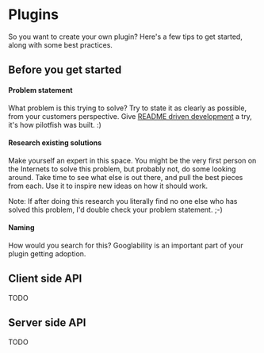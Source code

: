 # Plugins
So you want to create your own plugin? Here's a few tips to get started, along with some best practices.

## Before you get started
#### Problem statement
What problem is this trying to solve? Try to state it as clearly as possible, from your customers perspective. Give [README driven development](http://tom.preston-werner.com/2010/08/23/readme-driven-development.html) a try, it's how pilotfish was built. :)

#### Research existing solutions
Make yourself an expert in this space. You might be the very first person on the Internets to solve this problem, but probably not, do some looking around.  Take time to see what else is out there, and pull the best pieces from each. Use it to inspire new ideas on how it should work.

Note: If after doing this research you literally find no one else who has solved this problem, I'd double check your problem statement. ;-)

#### Naming
How would you search for this? Googlability is an important part of your plugin getting adoption.

## Client side API

TODO

## Server side API

TODO 


